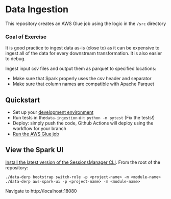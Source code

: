 # Data Ingestion
This repository creates an AWS Glue job using the logic in the `/src` directory

### Goal of Exercise
It is good practice to ingest data as-is (close to) as it can be expensive to ingest all of the data for every downstream transformation. It is also easier to debug.

Ingest input csv files and output them as parquet to specified locations:
- Make sure that Spark properly uses the csv header and separator 
- Make sure that column names are compatible with Apache Parquet

## Quickstart
* Set up your [development environment](../development-environment.md)
* Run tests in the`data-ingestion` dir: `python -m pytest` (Fix the tests!)
* Deploy: simply push the code, Github Actions will deploy using the workflow for your branch
* [Run the AWS Glue job](https://docs.aws.amazon.com/glue/latest/dg/console-jobs.html)

## View the Spark UI
[Install the latest version of the SessionsManager CLI](https://docs.aws.amazon.com/systems-manager/latest/userguide/session-manager-working-with-install-plugin.html).
From the root of the repository:
```
./data-derp bootstrap switch-role -p <project-name> -m <module-name>
./data-derp aws-spark-ui -p <project-name> -m <module-name>
```
Navigate to http://localhost:18080



